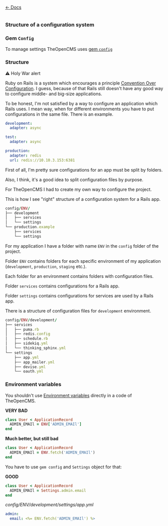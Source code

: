 [&larr; Docs](./README.md)

```
```

### Structure of a configuration system

### Gem `Config`

To manage settings TheOpenCMS uses [gem `config`](https://github.com/railsconfig/config)

### Structure

:warning: Holy War alert

Ruby on Rails is a system which encourages a principle [Convention Over Configuration](http://rubyonrails.org/doctrine/#convention-over-configuration). I guess, because of that Rails still doesn't have any good way to configure middle- and big-size applications.

To be honest, I'm not satisfied by a way to configure an application which Rails uses. I mean way, when for different environments you have to put configurations in the same file. There is an example.

```yml
development:
  adapter: async

test:
  adapter: async

production:
  adapter: redis
  url: redis://10.10.3.153:6381
```

First of all, I'm pretty sure configurations for an app must be split by folders.

Also, I think, it's a good idea to split configuration files by purpose.

For TheOpenCMS I had to create my own way to configure the project.

This is how I see "right" structure of a configuration system for a Rails app.

```ruby
config/ENV/
├── development
│   ├── services
│   └── settings
└── production.example
    ├── services
    └── settings
```

For my application I have a folder with name `ENV` in the `config` folder of the project.

Folder `ENV` contains folders for each specific environment of my application (`development`, `production`, `staging` etc.).

Each folder for an environment contains folders with configuration files.

Folder `services` contains configurations for a Rails app.

Folder `settings` contains configurations for services are used by a Rails app.

There is a structure of configuration files for `development` environment.

```ruby
config/ENV/development/
├── services
│   ├── puma.rb
│   ├── redis.config
│   ├── schedule.rb
│   ├── sidekiq.yml
│   └── thinking_sphinx.yml
└── settings
    ├── app.yml
    ├── app_mailer.yml
    ├── devise.yml
    └── oauth.yml
```

### Environment variables

You shouldn't use [Environment variables](https://richonrails.com/articles/environment-variables-in-ruby-on-rails) directly in a code of TheOpenCMS.

**VERY BAD**

```ruby
class User < ApplicationRecord
  ADMIN_EMAIl = ENV['ADMIN_EMAIl']
end
```

**Much better, but still bad**

```ruby
class User < ApplicationRecord
  ADMIN_EMAIl = ENV.fetch('ADMIN_EMAIl')
end
```

You have to use `gem config` and `Settings` object for that:

**GOOD**

```ruby
class User < ApplicationRecord
  ADMIN_EMAIl = Settings.admin.email
end
```

*config/ENV/development/settings/app.yml*

```yml
admin:
  email: <%= ENV.fetch('ADMIN_EMAIl') %>
```
